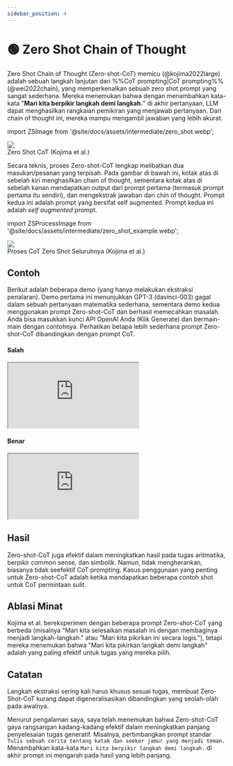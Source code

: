 ```yaml
---
sidebar_position: 4
---
```


# 🟢 Zero Shot Chain of Thought


Zero Shot Chain of Thought (Zero-shot-CoT) memicu (@kojima2022large) adalah sebuah langkah lanjutan dari %%CoT prompting|CoT prompting%% (@wei2022chain), yang memperkenalkan sebuah zero shot prompt yang sangat sederhana. Mereka menemukan bahwa dengan menambahkan kata-kata "**Mari kita berpikir langkah demi langkah.**" di akhir pertanyaan, LLM dapat menghasilkan rangkaian pemikiran yang menjawab pertanyaan. Dari chain of thought ini, mereka mampu mengambil jawaban yang lebih akurat.

import ZSImage from '@site/docs/assets/intermediate/zero_shot.webp';

<div style={{textAlign: 'center'}}>
  <img src={ZSImage} style={{width: "500px"}} />
</div>

<div style={{textAlign: 'center'}}>
Zero Shot CoT (Kojima et al.)
</div>

Secara teknis, proses Zero-shot-CoT lengkap melibatkan dua masukan/pesanan yang terpisah. Pada gambar di bawah ini, kotak atas di sebelah kiri menghasilkan chain of thought, sementara kotak atas di sebelah kanan mendapatkan output dari prompt pertama (termasuk prompt pertama itu sendiri), dan mengekstrak jawaban dari chin of thought. Prompt kedua ini adalah prompt yang bersifat self augmented. Prompt kedua ini adalah _self augmented_ prompt.

import ZSProcessImage from '@site/docs/assets/intermediate/zero_shot_example.webp';

<div style={{textAlign: 'center'}}>
  <img src={ZSProcessImage} style={{width: "500px"}} />
</div>

<div style={{textAlign: 'center'}}>
Proses CoT Zero Shot Seluruhnya (Kojima et al.)
</div>

## Contoh

Berikut adalah beberapa demo (yang hanya melakukan ekstraksi penalaran). Demo pertama ini menunjukkan GPT-3 (davinci-003) gagal dalam sebuah pertanyaan matematika sederhana, sementara demo kedua menggunakan prompt Zero-shot-CoT dan berhasil memecahkan masalah. Anda bisa masukkan kunci API OpenAI Anda (Klik Generate) dan bermain-main dengan contohnya. Perhatikan betapa lebih sederhana prompt Zero-shot-CoT dibandingkan dengan prompt CoT.

#### Salah

<iframe
    src="https://embed.learnprompting.org/embed?config=eyJ0b3BQIjoxLCJ0ZW1wZXJhdHVyZSI6MC43LCJtYXhUb2tlbnMiOjI1Niwib3V0cHV0IjoiSm9obiBoYXMgOCBwZWFycy4iLCJwcm9tcHQiOiJJZiBKb2huIGhhcyA1IHBlYXJzLCB0aGVuIGVhdHMgMiwgYW5kIGJ1eXMgNSBtb3JlLCB0aGVuIGdpdmVzIDMgdG8gaGlzIGZyaWVuZCwgaG93IG1hbnkgcGVhcnMgZG9lcyBoZSBoYXZlPyIsIm1vZGVsIjoidGV4dC1kYXZpbmNpLTAwMyJ9"
    style={{width:"100%", height:"500px", border:"0", borderRadius:"4px", overflow:"hidden"}}
    sandbox="allow-forms allow-modals allow-popups allow-presentation allow-same-origin allow-scripts"
></iframe>


#### Benar

<iframe
    src="https://embed.learnprompting.org/embed?config=eyJ0b3BQIjoxLCJ0ZW1wZXJhdHVyZSI6MC43LCJtYXhUb2tlbnMiOjI1Niwib3V0cHV0IjoiSm9obiBzdGFydHMgd2l0aCA1IHBlYXJzLiBIZSBlYXRzIDIgcGVhcnMsIGxlYXZpbmcgaGltIHdpdGggMyBwZWFycy4gSGUgYnV5cyA1IG1vcmUgcGVhcnMsIGdpdmluZyBoaW0gYSB0b3RhbCBvZiA4IHBlYXJzLiBIZSBnaXZlcyAzIHBlYXJzIHRvIGhpcyBmcmllbmQsIGxlYXZpbmcgaGltIHdpdGggb25seSA1IHBlYXJzLiIsInByb21wdCI6IklmIEpvaG4gaGFzIDUgcGVhcnMsIHRoZW4gZWF0cyAyLCBhbmQgYnV5cyA1IG1vcmUsIHRoZW4gZ2l2ZXMgMyB0byBoaXMgZnJpZW5kLCBob3cgbWFueSBwZWFycyBkb2VzIGhlIGhhdmU%2FXG5cbkxldCdzIHRoaW5rIHN0ZXAgYnkgc3RlcC4iLCJtb2RlbCI6InRleHQtZGF2aW5jaS0wMDMifQ%3D%3D"
    style={{width:"100%", height:"500px", border:"0", borderRadius:"4px", overflow:"hidden"}}
    sandbox="allow-forms allow-modals allow-popups allow-presentation allow-same-origin allow-scripts"
></iframe>

## Hasil
Zero-shot-CoT juga efektif dalam meningkatkan hasil pada tugas aritmatika, berpikir common sense, dan simbolik. Namun, tidak mengherankan, biasanya tidak seefektif CoT prompting. Kasus penggunaan yang penting untuk Zero-shot-CoT adalah ketika mendapatkan beberapa contoh shot untuk CoT permintaan sulit.

## Ablasi Minat

Kojima et al. bereksperimen dengan beberapa prompt Zero-shot-CoT yang berbeda (misalnya "Mari kita selesaikan masalah ini dengan membaginya menjadi langkah-langkah." atau "Mari kita pikirkan ini secara logis."), tetapi mereka menemukan bahwa "Mari kita pikirkan langkah demi langkah" adalah yang paling efektif untuk tugas yang mereka pilih.



## Catatan

Langkah ekstraksi sering kali harus khusus sesuai tugas, membuat Zero-Shot-CoT kurang dapat digeneralisasikan dibandingkan yang seolah-olah pada awalnya.

Menurut pengalaman saya, saya telah menemukan bahwa Zero-shot-CoT gaya rangsangan kadang-kadang efektif dalam meningkatkan panjang penyelesaian tugas generatif. Misalnya, pertimbangkan prompt standar `Tulis sebuah cerita tentang katak dan seekor jamur yang menjadi teman.` Menambahkan kata-kata `Mari kita berpikir langkah demi langkah.` di akhir prompt ini mengarah pada hasil yang lebih panjang.

